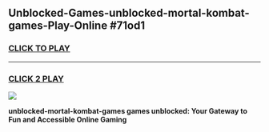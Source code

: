 
## Unblocked-Games-unblocked-mortal-kombat-games-Play-Online #71od1
<h3>
<a href="https://news.freeplayer.one?title=unblocked-mortal-kombat-games&ref=3">CLICK TO PLAY</a></h3>
<hr>

<h3>
<a href="https://news.freeplayer.one?title=unblocked-mortal-kombat-games&ref=3">CLICK 2 PLAY</a>
  
</h3>

<a href="https://news.freeplayer.one?title=unblocked-mortal-kombat-games&ref=3"><img src="https://clearcache.store/games.png"></a>


**unblocked-mortal-kombat-games games unblocked: Your Gateway to Fun and Accessible Online Gaming**
